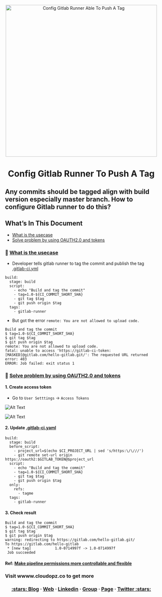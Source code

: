 <p align="center">
  <a href="https://dev.to/vumdao">
    <img alt="Config Gitlab Runner Able To Push A Tag" src="https://dev-to-uploads.s3.amazonaws.com/i/i5ogkpnoun1qnztyoddk.jpg" width="500" />
  </a>
</p>
<h1 align="center">
  <div><b>Config Gitlab Runner To Push A Tag</b></div>
</h1>

<h2>
Any commits should be tagged align with build version especially master branch. How to configure Gitlab runner to do this?
</h2>

## What’s In This Document 
- [What is the usecase](#-What-is-the-usecase)
- [Solve problem by using OAUTH2.0 and tokens](#-Solve-problem-by-using-OAUTH2.0-and-tokens)

### 🚀 **[What is the usecase](#-What-is-the-usecase)**
- Developer tells gitlab runner to tag the commit and publish the tag
[.gitlab-ci.yml](https://github.com/vumdao/gitlab-tag/blob/master/.gitlab-ci.yml)
```
build:
  stage: build
  script:
    - echo "Build and tag the commit"
    - tag=1.0-${CI_COMMIT_SHORT_SHA}
    - git tag $tag
    - git push origin $tag
  tags:
    - gitlab-runner
```

- But got the error `remote: You are not allowed to upload code.`
```
Build and tag the commit
$ tag=1.0-${CI_COMMIT_SHORT_SHA}
$ git tag $tag
$ git push origin $tag
remote: You are not allowed to upload code.
fatal: unable to access 'https://gitlab-ci-token:[MASKED]@gitlab.com/hello-gitlab.git/': The requested URL returned error: 403
ERROR: Job failed: exit status 1
```

### 🚀 **[Solve problem by using OAUTH2.0 and tokens](#-Solve-problem-by-using-OAUTH2.0-and-tokens)**
#### **1. Create access token**
- Go to `User Setttings` -> `Access Tokens`

![Alt Text](https://dev-to-uploads.s3.amazonaws.com/i/4mve0fn40k5wnkp2e6cp.png)

![Alt Text](https://dev-to-uploads.s3.amazonaws.com/i/oul9w4o5ebpobo948aw2.png)

#### **2. Update [.gitlab-ci.yaml](https://github.com/vumdao/gitlab-tag/.gitlab-ci.yaml)**
```
build:
  stage: build
  before_script:
    - project_url=$(echo $CI_PROJECT_URL | sed 's/https:\/\///')
    - git remote set-url origin https://oauth2:$GITLAB_TOKEN@$project_url
  script:
    - echo "Build and tag the commit"
    - tag=1.0-${CI_COMMIT_SHORT_SHA}
    - git tag $tag
    - git push origin $tag
  only:
    refs:
      - tagme
  tags:
    - gitlab-runner
```

#### **3. Check result**
```
Build and tag the commit
$ tag=1.0-${CI_COMMIT_SHORT_SHA}
$ git tag $tag
$ git push origin $tag
warning: redirecting to https://gitlab.com/hello-gitlab.git/
To https://gitlab.com/hello-gitlab
 * [new tag]           1.0-0714997f -> 1.0-0714997f
 Job succeeded
```

#### **Ref: [Make pipeline permissions more controllable and flexible](https://gitlab.com/groups/gitlab-org/-/epics/3559)**

### **Visit wwww.cloudopz.co to get more**


<h3 align="center">
  <a href="https://dev.to/vumdao">:stars: Blog</a>
  <span> · </span>
  <a href="https://vumdao.hashnode.dev/">Web</a>
  <span> · </span>
  <a href="https://www.linkedin.com/in/vu-dao-9280ab43/">Linkedin</a>
  <span> · </span>
  <a href="https://www.linkedin.com/groups/12488649/">Group</a>
  <span> · </span>
  <a href="https://www.facebook.com/CloudOpz-104917804863956">Page</a>
  <span> · </span>
  <a href="https://twitter.com/VuDao81124667">Twitter :stars:</a>
</h3>
